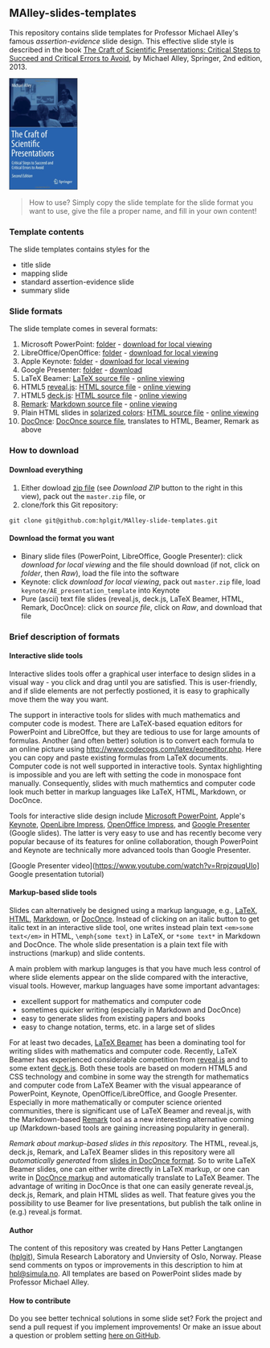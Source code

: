 ## MAlley-slides-templates

This repository contains slide templates for Professor Michael Alley's famous
*assertion-evidence* slide design. This effective slide style
is described in the book [The Craft of Scientific Presentations: Critical Steps to Succeed and Critical Errors to Avoid](http://www.amazon.com/Craft-Scientific-Presentations-Critical-Succeed/dp/1441982787/ref=sr_1_fkmr0_1?ie=UTF8&qid=1428766493&sr=8-1-fkmr0&keywords=the+cract+of+scientific+presentations), by Michael Alley, Springer, 2nd edition, 2013.

<!-- <img src="doconce/fig-talk/Craft_of_Scientific_Presentations_2nd_cover_small.png" width=150> -->
![](doconce/fig-talk/Craft_of_Scientific_Presentations_2nd_cover_small.png)

> How to use? Simply copy the slide template for the slide format you want to use,
> give the file a proper name, and fill in your own content!



### Template contents

The slide templates contains styles for the

  * title slide
  * mapping slide
  * standard assertion-evidence slide
  * summary slide

### Slide formats

The slide template comes in several formats:

1. Microsoft PowerPoint: [folder](https://github.com/hplgit/MAlley-slide-templates/tree/master/PowerPoint) - [download for local viewing](https://github.com/hplgit/MAlley-slide-templates/raw/master/PowerPoint/AE_presentation_template.ppt)
2. LibreOffice/OpenOffice: [folder](https://github.com/hplgit/MAlley-slide-templates/tree/master/LibreOffice) - [download for local viewing](https://github.com/hplgit/MAlley-slide-templates/raw/master/LibreOffice/AE_presentation_template.odp)
3. Apple Keynote: [folder](https://github.com/hplgit/MAlley-slide-templates/tree/master/Keynote/AE_presentation_template.key) - [download for local viewing](https://github.com/hplgit/MAlley-slide-templates/archive/master.zip)
4. Google Presenter: [folder](https://github.com/hplgit/MAlley-slide-templates/tree/master/Google%20Presenter) - [download](https://raw.githubusercontent.com/hplgit/MAlley-slide-templates/master/Google%20Presenter/AE_presentation_template.gslides)
5. LaTeX Beamer: [LaTeX source file](https://github.com/hplgit/MAlley-slide-templates/blob/master/beamer/AE_presentation_template-beamer.tex) - [online viewing](http://hplgit.github.io/MAlley-slide-templates/beamer/AE_presentation_template-beamer.pdf)
6. HTML5 [reveal.js](http://lab.hakim.se/reveal-js/#/): [HTML source file](https://github.com/hplgit/MAlley-slide-templates/blob/master/html5/AE_presentation_template-reveal-white.html) - [online viewing](http://hplgit.github.io/MAlley-slide-templates/html5/AE_presentation_template-reveal-white.html)
7. HTML5 [deck.js](http://imakewebthings.com/deck.js/): [HTML source file](https://github.com/hplgit/MAlley-slide-templates/blob/master/html5/AE_presentation_template-deck-beige.html) - [online viewing](http://hplgit.github.io/MAlley-slide-templates/html5/AE_presentation_template-deck-beige.html)
8. [Remark](http://remarkjs.com/#1): [Markdown source file](https://github.com/hplgit/MAlley-slide-templates/blob/master/html/AE_presentation_template-remark.md) - [online viewing](http://hplgit.github.io/MAlley-slide-templates/html/AE_presentation_template-remark.html)
9. Plain HTML slides in [solarized colors](http://ethanschoonover.com/solarized): [HTML source file](https://github.com/hplgit/MAlley-slide-templates/blob/master/html/AE_presentation_template-solarized.html) - [online viewing](http://hplgit.github.io/MAlley-slide-templates/html/AE_presentation_template-solarized.html)
10. [DocOnce](http://hplgit.github.io/doconce/doc/web/index.html): [DocOnce source file](https://github.com/hplgit/MAlley-slide-templates/blob/master/doconce/AE_presentation_template.do.txt), translates to HTML, Beamer, Remark as above

### How to download

#### Download everything

1. Either dowload [zip file](https://github.com/hplgit/MAlley-slide-templates/archive/master.zip) (see *Download ZIP* button to the right in this view), pack out the `master.zip` file, or
2. clone/fork this Git repository:


```
git clone git@github.com:hplgit/MAlley-slide-templates.git
```

#### Download the format you want

 * Binary slide files (PowerPoint, LibreOffice, Google Presenter): click *download for local viewing* and the file should download (if not, click on *folder*, then *Raw*), load the file into the software
 * Keynote: click *download for local viewing*, pack out `master.zip` file, load `keynote/AE_presentation_template` into Keynote
 * Pure (ascii) text file slides (reveal.js, deck.js, LaTeX Beamer, HTML, Remark, DocOnce): click on *source file*, click on *Raw*, and download that file

### Brief description of formats

#### Interactive slide tools

Interactive slides tools offer a graphical user interface to design slides
in a visual way - you click and drag until you are satisfied. This is
user-friendly, and if slide elements are not perfectly postioned, it is easy
to graphically move them the way you want.

The support in interactive
tools for slides with much mathematics and computer code is modest.
There are LaTeX-based equation editors for PowerPoint and
LibreOffce, but they are tedious to use for large amounts of formulas.
Another (and often better)
solution is to convert each formula to an online picture using
<http://www.codecogs.com/latex/eqneditor.php>. Here you can copy
and paste existing formulas from LaTeX documents.
Computer code is not well supported in interactive tools.
Syntax highlighting is impossible and you are left with setting the
code in monospace font manually. Consequently, slides with much mathemtics and
computer code look much better in markup languages like LaTeX,
HTML, Markdown, or DocOnce.

Tools for interactive slide design include [Microsoft PowerPoint](http://en.wikipedia.org/wiki/Microsoft_PowerPoint), Apple's [Keynote](http://en.wikipedia.org/wiki/Keynote_(presentation_software)), [OpenLibre Impress](https://www.libreoffice.org/discover/impress/), [OpenOffice Impress](https://www.openoffice.org/product/impress.html), and
[Google Presenter](http://computers.tutsplus.com/tutorials/getting-started-with-google-slides--cms-21359) (Google slides). The latter is very easy to
use and has recently become very popular because of its features
for online collaboration, though PowerPoint and Keynote
are technically more advanced tools than Google Presenter.


[Google Presenter video](https://www.youtube.com/watch?v=RrpjzquqUIo] Google presentation tutorial)

#### Markup-based slide tools

Slides can alternatively be designed using a markup language, e.g.,
[LaTeX](http://en.wikipedia.org/wiki/LaTeX), [HTML](http://en.wikipedia.org/wiki/HTML), [Markdown](http://en.wikipedia.org/wiki/Markdown), or [DocOnce](http://hplgit.github.io/doconce/doc/web/index.html).
Instead of clicking on an italic button
to get italic text in an interactive slide tool, one writes instead plain text `<em>some text</em>` in HTML,
`\emph{some text}` in LaTeX, or
`*some text*` in Markdown and DocOnce. The whole slide presentation is a plain
text file with instructions (markup) and slide contents.

A main problem with markup languges is that you
have much less control of where slide elements appear on the slide compared
with the interactive, visual tools. However, markup languages have some
important advantages:

 * excellent support for mathematics and computer code
 * sometimes quicker writing (especially in Markdown and DocOnce)
 * easy to generate slides from existing papers and books
 * easy to change notation, terms, etc. in a large set of slides

For at least two decades, [LaTeX Beamer](http://en.wikipedia.org/wiki/Beamer_(LaTeX)) has been a dominating
tool for writing slides with mathematics and computer code. Recently,
LaTeX Beamer has experienced considerable competition from
[reveal.js](http://lab.hakim.se/reveal-js/#/) and to some extent
[deck.js](http://imakewebthings.com/deck.js/). Both these tools are
based on modern HTML5 and CSS technology and combine in some way the
strength for mathematics and computer code from LaTeX Beamer with the
visual appearance of PowerPoint, Keynote, OpenOffice/LibreOffice,
and Google Presenter.
Especially in more mathematically or computer science oriented
communities, there is significant use of LaTeX Beamer and reveal.js,
with the Markdown-based [Remark](http://remarkjs.com/#1) tool as a
new interesting alternative coming up (Markdown-based tools are
gaining increasing popularity in general).

*Remark about markup-based slides in this repository.*
The HTML, reveal.js, deck.js, Remark, and LaTeX Beamer slides in this
repository were all *automatically generated* from [slides in DocOnce
format](https://github.com/hplgit/MAlley-slide-templates/blob/master/doconce/AE_presentation_template.do.txt). So
to write LaTeX Beamer slides, one can either write directly in LaTeX
markup, or one can write in [DocOnce markup](http://hplgit.github.io/doconce/doc/pub/slides/index.html) and
automatically translate to LaTeX Beamer. The advantage of writing in
DocOnce is that one can easily generate reveal.js, deck.js, Remark,
and plain HTML slides as well. That feature gives you the possibility to
use Beamer for live presentations, but publish the talk online in (e.g.)
reveal.js format.

#### Author

The content of this repository was created by Hans Petter Langtangen ([hplgit](https://github.com/hplgit)), Simula Research Laboratory and Unviersity of Oslo, Norway. Please send comments on typos or improvements in this description to him at [hpl@simula.no](mailto:hpl@simula.no). All templates are based on PowerPoint slides made by Professor Michael Alley.

#### How to contribute

Do you see better technical solutions in some slide set? Fork the project
and send a pull request if you implement improvements! Or make an issue about
a question or problem setting [here on GitHub](https://github.com/hplgit/MAlley-slide-templates/issues).

